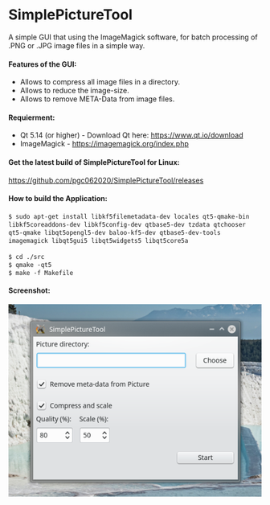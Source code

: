 # SimplePictureTool
A simple GUI that using the ImageMagick software, for batch processing of .PNG or .JPG image files in a simple way.
<br>
#### Features of the GUI: <br />
 * Allows to compress all image files in a directory.
 * Allows to reduce the image-size.
 * Allows to remove META-Data from image files.

#### Requierment: <br />
* Qt 5.14 (or higher) - Download Qt here: https://www.qt.io/download
* ImageMagick - https://imagemagick.org/index.php

#### Get the latest build of SimplePictureTool for Linux:<br />
<a href="https://github.com/pgc062020/SimplePictureTool/releases">https://github.com/pgc062020/SimplePictureTool/releases</a>

#### How to build the Application:

```
$ sudo apt-get install libkf5filemetadata-dev locales qt5-qmake-bin libkf5coreaddons-dev libkf5config-dev qtbase5-dev tzdata qtchooser qt5-qmake libqt5opengl5-dev baloo-kf5-dev qtbase5-dev-tools imagemagick libqt5gui5 libqt5widgets5 libqt5core5a

$ cd ./src
$ qmake -qt5
$ make -f Makefile
``` 

#### Screenshot: <br />
![Screenshot](https://github.com/pagaco-swita/SimplePictureTool/blob/main/screenshot_v0.0.2.png)

